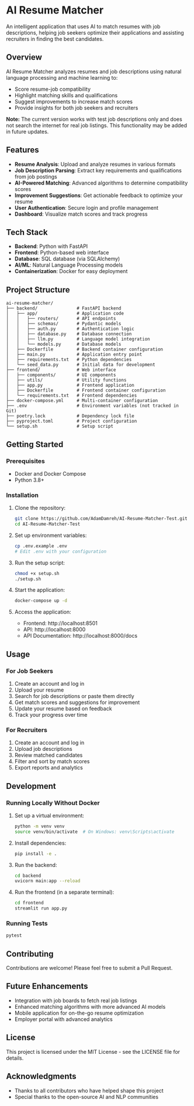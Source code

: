 # AI Resume Matcher

An intelligent application that uses AI to match resumes with job descriptions, helping job seekers optimize their applications and assisting recruiters in finding the best candidates.

## Overview

AI Resume Matcher analyzes resumes and job descriptions using natural language processing and machine learning to:
- Score resume-job compatibility
- Highlight matching skills and qualifications
- Suggest improvements to increase match scores
- Provide insights for both job seekers and recruiters

**Note:** The current version works with test job descriptions only and does not search the internet for real job listings. This functionality may be added in future updates.

## Features

- **Resume Analysis**: Upload and analyze resumes in various formats
- **Job Description Parsing**: Extract key requirements and qualifications from job postings
- **AI-Powered Matching**: Advanced algorithms to determine compatibility scores
- **Improvement Suggestions**: Get actionable feedback to optimize your resume
- **User Authentication**: Secure login and profile management
- **Dashboard**: Visualize match scores and track progress

## Tech Stack

- **Backend**: Python with FastAPI
- **Frontend**: Python-based web interface
- **Database**: SQL database (via SQLAlchemy)
- **AI/ML**: Natural Language Processing models
- **Containerization**: Docker for easy deployment

## Project Structure

```
ai-resume-matcher/
├── backend/               # FastAPI backend
│   ├── app/               # Application code
│   │   ├── routers/       # API endpoints
│   │   ├── schemas/       # Pydantic models
│   │   ├── auth.py        # Authentication logic
│   │   ├── database.py    # Database connection
│   │   ├── llm.py         # Language model integration
│   │   └── models.py      # Database models
│   ├── Dockerfile         # Backend container configuration
│   ├── main.py            # Application entry point
│   ├── requirements.txt   # Python dependencies
│   └── seed_data.py       # Initial data for development
├── frontend/              # Web interface
│   ├── components/        # UI components
│   ├── utils/             # Utility functions
│   ├── app.py             # Frontend application
│   ├── Dockerfile         # Frontend container configuration
│   └── requirements.txt   # Frontend dependencies
├── docker-compose.yml     # Multi-container configuration
├── .env                   # Environment variables (not tracked in Git)
├── poetry.lock            # Dependency lock file
├── pyproject.toml         # Project configuration
└── setup.sh               # Setup script
```

## Getting Started

### Prerequisites

- Docker and Docker Compose
- Python 3.8+

### Installation

1. Clone the repository:
   ```bash
   git clone https://github.com/AdamDamreh/AI-Resume-Matcher-Test.git
   cd AI-Resume-Matcher-Test
   ```

2. Set up environment variables:
   ```bash
   cp .env.example .env
   # Edit .env with your configuration
   ```

3. Run the setup script:
   ```bash
   chmod +x setup.sh
   ./setup.sh
   ```

4. Start the application:
   ```bash
   docker-compose up -d
   ```

5. Access the application:
   - Frontend: http://localhost:8501
   - API: http://localhost:8000
   - API Documentation: http://localhost:8000/docs

## Usage

### For Job Seekers

1. Create an account and log in
2. Upload your resume
3. Search for job descriptions or paste them directly
4. Get match scores and suggestions for improvement
5. Update your resume based on feedback
6. Track your progress over time

### For Recruiters

1. Create an account and log in
2. Upload job descriptions
3. Review matched candidates
4. Filter and sort by match scores
5. Export reports and analytics

## Development

### Running Locally Without Docker

1. Set up a virtual environment:
   ```bash
   python -m venv venv
   source venv/bin/activate  # On Windows: venv\Scripts\activate
   ```

2. Install dependencies:
   ```bash
   pip install -e .
   ```

3. Run the backend:
   ```bash
   cd backend
   uvicorn main:app --reload
   ```

4. Run the frontend (in a separate terminal):
   ```bash
   cd frontend
   streamlit run app.py
   ```

### Running Tests

```bash
pytest
```

## Contributing

Contributions are welcome! Please feel free to submit a Pull Request.

## Future Enhancements

- Integration with job boards to fetch real job listings
- Enhanced matching algorithms with more advanced AI models
- Mobile application for on-the-go resume optimization
- Employer portal with advanced analytics

## License

This project is licensed under the MIT License - see the LICENSE file for details.

## Acknowledgments

- Thanks to all contributors who have helped shape this project
- Special thanks to the open-source AI and NLP communities
